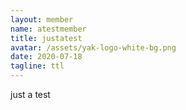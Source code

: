 ```yaml
---
layout: member
name: atestmember
title: justatest
avatar: /assets/yak-logo-white-bg.png
date: 2020-07-18
tagline: ttl
---
```

just a test